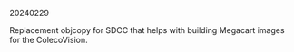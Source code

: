 20240229

Replacement objcopy for SDCC that helps with building Megacart images for the ColecoVision.

